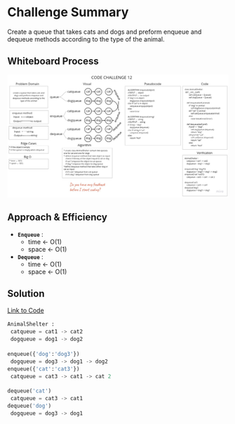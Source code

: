 # Challenge Summary
Create a queue that takes cats and dogs and preform enqueue and dequeue methods according to the type of the animal.

## Whiteboard Process

![Whiteboard](assets/stack-queue-animal-shelter.jpg)

## Approach & Efficiency
* **`Enqueue`** :
    * time ← O(1)
    * space ← O(1)
* **`Dequeue`** :
    * time ← O(1)
    * space ← O(1)

## Solution

[Link to Code](stack_queue_animal_shelter.py)

```python
AnimalShelter :
 catqueue = cat1 -> cat2
 dogqueue = dog1 -> dog2

enqueue({'dog':'dog3'})
 dogqueue = dog3 -> dog1 -> dog2
enqueue({'cat':'cat3'})
 catqueue = cat3 -> cat1 -> cat 2

dequeue('cat')
 catqueue = cat3 -> cat1
dequeue('dog')
 dogqueue = dog3 -> dog1
```